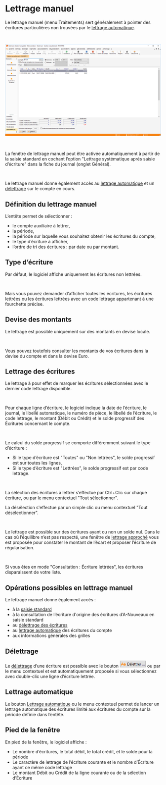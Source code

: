 # Lettrage manuel


Le lettrage manuel (menu Traitements) sert généralement à pointer des écritures particulières non trouvées par le [lettrage automatique](../3/LettrageAutomatique.md).


 


![](LettrageManuel.png)


 


La fenêtre de lettrage manuel peut être activée automatiquement à partir de la saisie standard en cochant l’option "Lettrage systématique après saisie d’écriture" dans la fiche du journal (onglet Général).


 


Le lettrage manuel donne également accès au [lettrage automatique](../3/LettrageAutomatique.md) et un [délettrage](../5/Delettrage.md) sur le compte en cours.


## Définition du lettrage manuel


L’entête permet de sélectionner :


* le compte auxiliaire à lettrer,
* la période,
* la période sur laquelle vous souhaitez obtenir les écritures du compte,
* le type d’écriture à afficher,
* l’ordre de tri des écritures : par date ou par montant.


## Type d’écriture


Par défaut, le logiciel affiche uniquement les écritures non lettrées.


 


Mais vous pouvez demander d’afficher toutes les écritures, les écritures lettrées ou les écritures lettrées avec un code lettrage appartenant à une fourchette précise.


## Devise des montants


Le lettrage est possible uniquement sur des montants en devise locale.


 


Vous pouvez toutefois consulter les montants de vos écritures dans la devise du compte et dans la devise Euro.


## Lettrage des écritures


Le lettrage à pour effet de marquer les écritures sélectionnées avec le dernier code lettrage disponible.


 


Pour chaque ligne d’écriture, le logiciel indique la date de l’écriture, le journal, le libellé automatique, le numéro de pièce, le libellé de l’écriture, le code lettrage, le montant (Débit ou Crédit) et le solde progressif des Écritures concernant le compte.


 


Le calcul du solde progressif se comporte différemment suivant le type d’écriture :


* Si le type d’écriture est "Toutes" ou "Non lettrées", le solde progressif est sur toutes les lignes,
* Si le type d’écriture est "Lettrées", le solde progressif est par code lettrage.


 


La sélection des écritures à lettrer s’effectue par Ctrl+Clic sur chaque écriture, ou par le menu contextuel "Tout sélectionner".


La désélection s'effectue par un simple clic ou menu contextuel "Tout désélectionner".


 


Le lettrage est possible sur des écritures ayant ou non un solde nul. Dans le cas où l’équilibre n’est pas respecté, une fenêtre de [lettrage approché](../4/LettrageApproche.md) vous est proposée pour constater le montant de l’écart et proposer l’écriture de régularisation.


 


Si vous êtes en mode "Consultation : Écriture lettrées", les écritures disparaissent de votre liste.


## Opérations possibles en lettrage manuel


Le lettrage manuel donne également accès :


* à la [saisie standard](../../Ecritures/Saisie/Standard/SaisieStandard.md)
* à la consultation de l’écriture d'origine des écritures d’A-Nouveaux en saisie standard
* au [délettrage des écritures](../5/Delettrage.md)
* au [lettrage automatique](../3/LettrageAutomatique.md) des écritures du compte
* aux informations générales des grilles


## Délettrage


Le [délettrage](../5/Delettrage.md) d’une écriture est possible avec le bouton ![](BoutonDelettrer.png) ou par le menu contextuel et est automatiquement proposée si vous sélectionnez avec double-clic une ligne d’écriture lettrée.


## Lettrage automatique


Le bouton [Lettrage automatique](../3/LettrageAutomatique.md) ou le menu contextuel permet de lancer un lettrage automatique des écritures limité aux écritures du compte sur la période définie dans l’entête.


## Pied de la fenêtre


En pied de la fenêtre, le logiciel affiche :


* Le nombre d’écritures, le total débit, le total crédit, et le solde pour la période
* Le caractère de lettrage de l’écriture courante et le nombre d’Écriture ayant ce même code lettrage
* Le montant Débit ou Crédit de la ligne courante ou de la sélection d’Écriture


 






